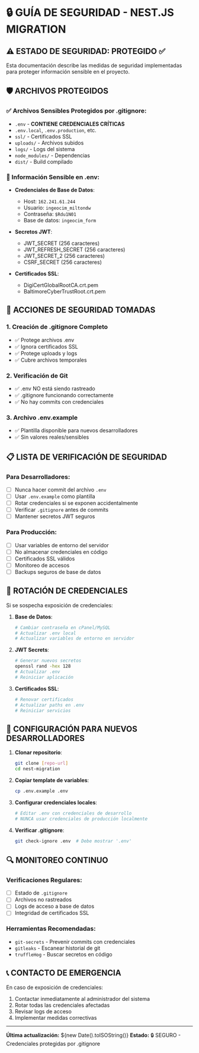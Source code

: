 # 🔒 GUÍA DE SEGURIDAD - NEST.JS MIGRATION

## ⚠️ ESTADO DE SEGURIDAD: PROTEGIDO ✅

Esta documentación describe las medidas de seguridad implementadas para proteger información sensible en el proyecto.

## 🛡️ ARCHIVOS PROTEGIDOS

### ✅ Archivos Sensibles Protegidos por .gitignore:

- `.env` - **CONTIENE CREDENCIALES CRÍTICAS**
- `.env.local`, `.env.production`, etc.
- `ssl/` - Certificados SSL
- `uploads/` - Archivos subidos
- `logs/` - Logs del sistema
- `node_modules/` - Dependencias
- `dist/` - Build compilado

### 🔑 Información Sensible en .env:

- **Credenciales de Base de Datos**:

  - Host: `162.241.61.244`
  - Usuario: `ingeocim_miltondw`
  - Contraseña: `$Rdu1N01`
  - Base de datos: `ingeocim_form`

- **Secretos JWT**:

  - JWT_SECRET (256 caracteres)
  - JWT_REFRESH_SECRET (256 caracteres)
  - JWT_SECRET_2 (256 caracteres)
  - CSRF_SECRET (256 caracteres)

- **Certificados SSL**:
  - DigiCertGlobalRootCA.crt.pem
  - BaltimoreCyberTrustRoot.crt.pem

## 🚨 ACCIONES DE SEGURIDAD TOMADAS

### 1. **Creación de .gitignore Completo**

- ✅ Protege archivos .env
- ✅ Ignora certificados SSL
- ✅ Protege uploads y logs
- ✅ Cubre archivos temporales

### 2. **Verificación de Git**

- ✅ .env NO está siendo rastreado
- ✅ .gitignore funcionando correctamente
- ✅ No hay commits con credenciales

### 3. **Archivo .env.example**

- ✅ Plantilla disponible para nuevos desarrolladores
- ✅ Sin valores reales/sensibles

## 📋 LISTA DE VERIFICACIÓN DE SEGURIDAD

### Para Desarrolladores:

- [ ] Nunca hacer commit del archivo `.env`
- [ ] Usar `.env.example` como plantilla
- [ ] Rotar credenciales si se exponen accidentalmente
- [ ] Verificar `.gitignore` antes de commits
- [ ] Mantener secretos JWT seguros

### Para Producción:

- [ ] Usar variables de entorno del servidor
- [ ] No almacenar credenciales en código
- [ ] Certificados SSL válidos
- [ ] Monitoreo de accesos
- [ ] Backups seguros de base de datos

## 🔄 ROTACIÓN DE CREDENCIALES

Si se sospecha exposición de credenciales:

1. **Base de Datos**:

   ```bash
   # Cambiar contraseña en cPanel/MySQL
   # Actualizar .env local
   # Actualizar variables de entorno en servidor
   ```

2. **JWT Secrets**:

   ```bash
   # Generar nuevos secretos
   openssl rand -hex 128
   # Actualizar .env
   # Reiniciar aplicación
   ```

3. **Certificados SSL**:
   ```bash
   # Renovar certificados
   # Actualizar paths en .env
   # Reiniciar servicios
   ```

## 🚀 CONFIGURACIÓN PARA NUEVOS DESARROLLADORES

1. **Clonar repositorio**:

   ```bash
   git clone [repo-url]
   cd nest-migration
   ```

2. **Copiar template de variables**:

   ```bash
   cp .env.example .env
   ```

3. **Configurar credenciales locales**:

   ```bash
   # Editar .env con credenciales de desarrollo
   # NUNCA usar credenciales de producción localmente
   ```

4. **Verificar .gitignore**:
   ```bash
   git check-ignore .env  # Debe mostrar '.env'
   ```

## 🔍 MONITOREO CONTINUO

### Verificaciones Regulares:

- [ ] Estado de `.gitignore`
- [ ] Archivos no rastreados
- [ ] Logs de acceso a base de datos
- [ ] Integridad de certificados SSL

### Herramientas Recomendadas:

- `git-secrets` - Prevenir commits con credenciales
- `gitleaks` - Escanear historial de git
- `truffleHog` - Buscar secretos en código

## 📞 CONTACTO DE EMERGENCIA

En caso de exposición de credenciales:

1. Contactar inmediatamente al administrador del sistema
2. Rotar todas las credenciales afectadas
3. Revisar logs de acceso
4. Implementar medidas correctivas

---

**Última actualización:** ${new Date().toISOString()}
**Estado:** 🔒 SEGURO - Credenciales protegidas por .gitignore
